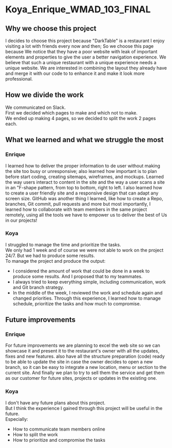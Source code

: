 # Koya_Enrique_WMAD_103_FINAL

## Why we choose this project
I decides to choose this project because "DarkTable" is a restaurant I enjoy visiting a lot with friends every now and then; So we choose this page because We notice that they have a poor website with leak of important elements and properties to give the user a better navigation experience. We believe that such a unique restaurant with a unique experience needs a unique website. We are interested in combining the layout they already have and merge it with our code to to enhance it and make it look more professional.

## How we divide the work
We communicated on Slack.  
First we decided which pages to make and which not to make.  
We ended up making 4 pages, so we decided to split the work 2 pages each.

## What we learned and what we struggle the most

### Enrique
I learned how to deliver the proper information to de user without making the site too busy or unresponsive; also learned how important is to plan before start coding, creating sitemaps, wireframes, and mockups.
Learned the way users interact to content in the site and the way a user scans a site in an "F-shape pattern, from top to bottom, right to left. I also learned how to create a user friendly site and a responsive design that can adapt any screen size. GitHub was another thing I learned, like how to create a Repo, branches, Git commit, pull requests and more but most importantly, I learned how to collaborate with team members in the same project remotely, using all the tools we have to empower us to deliver the best of Us in our projects! 

### Koya
I struggled to manage the time and prioritize the tasks.  
We only had 1 week and of course we were not able to work on the project 24/7. But we had to produce some results.  
To manage the project and produce the output:  
- I considered the amount of work that could be done in a week to produce some results. And I proposed that to my teammates.
- I always tried to keep everything simple, including communication, work and Git branch strategy.
- In the middle of the week, I reviewed the work and schedule again and changed priorities.
Through this experience, I learned how to manage schedule, prioritize the tasks and how much to compromise.

## Future improvements
### Enrique
For future improvements we are planning to excel the web site so we can showcase it and present it to the restaurant's owner with all the updates, fixes and new features. also have all the structure preparation (code) ready to be able to update the site in case the owner decides to open a new branch, so it can be easy to integrate a new location, menu or section to the current site.
And finally we plan to try to sell them the service and get them as our customer for future sites, projects or updates in the existing one.

### Koya
I don't have any future plans about this project.  
But I think the experience I gained through this project will be useful in the future.  
Especially:
- How to communicate team members online
- How to split the work
- How to prioritize and compromise the tasks
